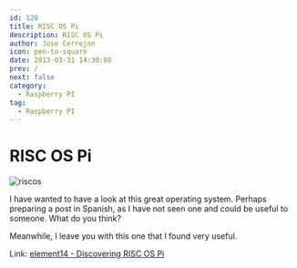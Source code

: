 ```yaml
---
id: 120
title: RISC OS Pi
description: RISC OS Pi
author: Jose Cerrejon
icon: pen-to-square
date: 2013-03-31 14:30:00
prev: /
next: false
category:
  - Raspberry PI
tag:
  - Raspberry PI
---
```


# RISC OS Pi

![riscos](/images/riscOS_sshot.jpg)

I have wanted to have a look at this great operating system. Perhaps preparing a post in Spanish, as I have not seen one and could be useful to someone. What do you think?

Meanwhile, I leave you with this one that I found very useful.

Link: [element14 - Discovering RISC OS Pi](http://www.element14.com/community/blogs/mirandasoft/2013/03/24/raspberry-pi-discovering-risc-os-pi)
